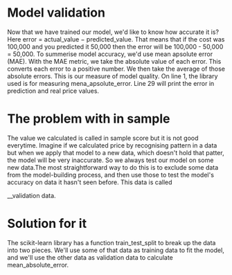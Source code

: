 # Model validation
Now that we have trained our model, we'd like to know how accurate it is?
Here error = actual_value − predicted_value. That means that if the cost was 100,000 and you predicted it 50,000 then the error will be 100,000 - 50,000 = 50,000.
To summerise model accuracy, we'd use mean apsolute error (MAE). With the MAE metric, we take the absolute value of each error. This converts each error to a positive number. We then take the average of those absolute errors. This is our measure of model quality.
On line 1, the library used is for measuring mena_apsolute_error.
Line 29 will print the error in prediction and real price values.

# The problem with in sample 
The value we calculated is called in sample score but it is not good everytime. Imagine if we calculated price by recognising pattern in a data but when we apply that model to a new data, which doesn't hold that patter, the model will be very inaccurate. So we always test our model on some new data.The most straightforward way to do this is to exclude some data from the model-building process, and then use those to test the model's accuracy on data it hasn't seen before. This data is called

__validation data.

# Solution for it
The scikit-learn library has a function train_test_split to break up the data into two pieces. We'll use some of that data as training data to fit the model, and we'll use the other data as validation data to calculate mean_absolute_error.
